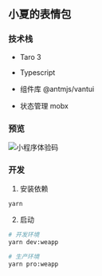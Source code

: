 ## 小夏的表情包

### 技术栈

- Taro 3

- Typescript

- 组件库 @antmjs/vantui

- 状态管理 mobx

### 预览

![小程序体验码](https://image.xjq.icu/2022/5/2/1651475007776_gh_fa006b2ef940_258.jpeg)

### 开发

1. 安装依赖

```
yarn
```

2. 启动

```bash
# 开发环境
yarn dev:weapp

# 生产环境
yarn pro:weapp
```
